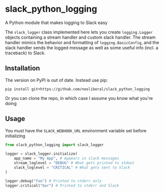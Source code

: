 # slack\_python\_logging

A Python module that makes logging to Slack easy

The `slack_logger` class implemented here lets you create `logging.Logger` objects containing a stream handler and custom slack handler. The stream handler mimics the behavior and formatting of `logging.BasicConfig`, and the slack handler sends the logged message as well as some useful info (incl. a traceback) to Slack.

## Installation

The version on PyPI is out of date. Instead use pip:

```shell
pip install git+https://github.com/neoliberal/slack_python_logging
```

Or you can clone the repo, in which case I assume you know what you're doing
    
## Usage

You must have the `SLACK_WEBHOOK_URL` environment variable set before initializing

```python
from slack_python_logging import slack_logger
    
logger = slack_logger.initialize(
    app_name = "My App", # Appears in slack messages
    stream_loglevel = "DEBUG" # What gets printed to stdout
    slack_loglevel = "CRITICAL" # What gets sent to Slack
)

logger.debug("foo") # Printed to stderr only 
logger.critical("bar") # Printed to stderr and Slack
```

